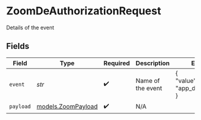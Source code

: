 # ZoomDeAuthorizationRequest

Details of the event


## Fields

| Field                                          | Type                                           | Required                                       | Description                                    | Example                                        |
| ---------------------------------------------- | ---------------------------------------------- | ---------------------------------------------- | ---------------------------------------------- | ---------------------------------------------- |
| `event`                                        | *str*                                          | :heavy_check_mark:                             | Name of the event                              | {<br/>"value": "app_deauthorized"<br/>}        |
| `payload`                                      | [models.ZoomPayload](../models/zoompayload.md) | :heavy_check_mark:                             | N/A                                            |                                                |